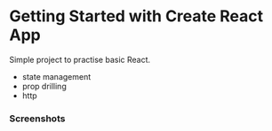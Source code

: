 # Getting Started with Create React App

Simple project to practise basic React.

- state management
- prop drilling
- http

### Screenshots
